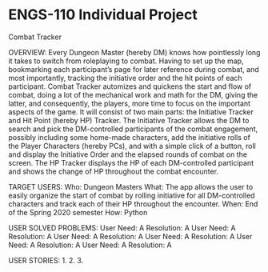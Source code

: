 # ENGS-110 Individual Project
Combat Tracker

OVERVIEW:
Every Dungeon Master (hereby DM) knows how pointlessly long it takes to switch from roleplaying to combat. Having to set up the map, bookmarking each participant’s page for later reference during combat, and most importantly, tracking the initiative order and the hit points of each participant. 
Combat Tracker automizes and quickens the start and flow of combat, doing a lot of the mechanical work and math for the DM, giving the latter, and consequently, the players, more time to focus on the important aspects of the game.
It will consist of two main parts: the Initiative Tracker and Hit Point (hereby HP) Tracker. The Initiative Tracker allows the DM to search and pick the  DM-controlled participants of the combat engagement, possibly including some home-made characters, add the initiative rolls of the Player Characters (hereby PCs), and with a simple click of a button, roll and display the Initiative Order and the elapsed rounds of combat on the screen.
The HP Tracker displays the HP of each DM-controlled participant and shows the change of HP throughout the combat encounter. 

TARGET USERS:
Who: Dungeon Masters 
What: The app allows the user to easily organize the start of combat by rolling initiative for all DM-controlled characters and track each of their HP throughout the encounter.
When: End of the Spring 2020 semester 
How: Python

USER SOLVED PROBLEMS:
User Need: A
Resolution: A
User Need: A
Resolution: A
User Need: A
Resolution: A
User Need: A
Resolution: A
User Need: A
Resolution: A
User Need: A
Resolution: A

USER STORIES:
1. 
2. 
3. 

